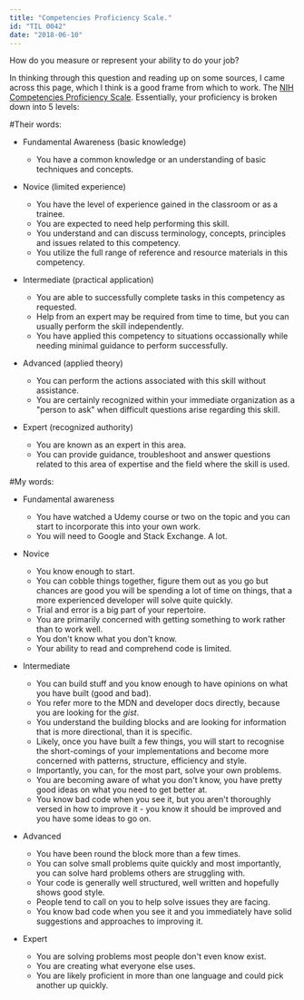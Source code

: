 ```yaml
---
title: "Competencies Proficiency Scale."
id: "TIL 0042"
date: "2018-06-10"
---
```


How do you measure or represent your ability to do your job? 

In thinking through this question and reading up on some sources, I came across this page, which I think is a good frame from which to work. The [NIH Competencies Proficiency Scale](https://hr.nih.gov/working-nih/competencies/competencies-proficiency-scale). Essentially, your proficiency is broken down into 5 levels: 

#Their words: 

* Fundamental Awareness (basic knowledge) 
    * You have a common knowledge or an understanding of basic techniques and concepts. 
    
* Novice (limited experience) 
    * You have the level of experience gained in the classroom or as a trainee. 
    * You are expected to need help performing this skill. 
    * You understand and can discuss terminology, concepts, principles and issues related to this competency. 
    * You utilize the full range of reference and resource materials in this competency. 

* Intermediate (practical application)
    * You are able to successfully complete tasks in this competency as requested. 
    * Help from an expert may be required from time to time, but you can usually perform the skill independently. 
    * You have applied this competency to situations occassionally while needing minimal guidance to perform successfully. 

* Advanced (applied theory)
    * You can perform the actions associated with this skill without assistance. 
    * You are certainly recognized within your immediate organization as a "person to ask" when difficult questions arise regarding this skill. 
    
* Expert (recognized authority) 
    * You are known as an expert in this area. 
    * You can provide guidance, troubleshoot and answer questions related to this area of expertise and the field where the skill is used.

#My words: 

* Fundamental awareness
    * You have watched a Udemy course or two on the topic and you can start to incorporate this into your own work. 
    * You will need to Google and Stack Exchange. A lot.  

* Novice
    * You know enough to start. 
    * You can cobble things together, figure them out as you go but chances are good you will be spending a lot of time on things, that a more experienced developer will solve quite quickly. 
    * Trial and error is a big part of your repertoire. 
    * You are primarily concerned with getting something to work rather than to work well. 
    * You don't know what you don't know. 
    * Your ability to read and comprehend code is limited. 

* Intermediate
    * You can build stuff and you know enough to have opinions on what you have built (good and bad). 
    * You refer more to the MDN and developer docs directly, because you are looking for the *gist*. 
    * You understand the building blocks and are looking for information that is more directional, than it is specific. 
    * Likely, once you have built a few things, you will start to recognise the short-comings of your implementations and become more concerned with patterns, structure, efficiency and style. 
    * Importantly, you can, for the most part, solve your own problems. 
    * You are becoming aware of what you don't know, you have pretty good ideas on what you need to get better at.
    * You know bad code when you see it, but you aren't thoroughly versed in how to improve it - you know it should be improved and you have some ideas to go on. 

* Advanced
    * You have been round the block more than a few times. 
    * You can solve small problems quite quickly and most importantly, you can solve hard problems others are struggling with. 
    * Your code is generally well structured, well written and hopefully shows good style. 
    * People tend to call on you to help solve issues they are facing. 
    * You know bad code when you see it and you immediately have solid suggestions and approaches to improving it.  

* Expert
    * You are solving problems most people don't even know exist. 
    * You are creating what everyone else uses. 
    * You are likely proficient in more than one language and could pick another up quickly. 
 



